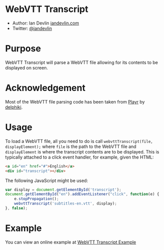 WebVTT Transcript
=================

- Author: Ian Devlin [iandevlin.com](http://iandevlin.com)
- Twitter: [@iandevlin](http://twitter.com/iandevlin)

Purpose
=======

WebVTT Transcript will parse a WebVTT file allowing for its contents to be displayed on screen.

Acknowledgement
================

Most of the WebVTT file parsing code has been taken from [Playr](http://www.delphiki.com/html5/playr/) by [delphiki](https://github.com/delphiki).

Usage
=====

To load a WebVTT file, all you need to do is call `webvttTranscript(file, displayElement);` where `file` is the path to the WebVTT file and `displayElement` is where the transcript contents are to be displayed.
This is typically attached to a click event handler, for example, given the HTML:
```html
<a id="en" href="#">English</a>
<div id="transcript"></div>
```
The following JavaScript might be used:
```javascript
var display = document.getElementById('transcript');
document.getElementById("en").addEventListener("click", function(e) {
    e.stopPropagation();
    webvttTranscript('subtitles-en.vtt', display);
}, false);
```

Example
=======

You can view an online example at [WebVTT Transcript Example](http://iandevlin.com/webvtt-transcript/)
